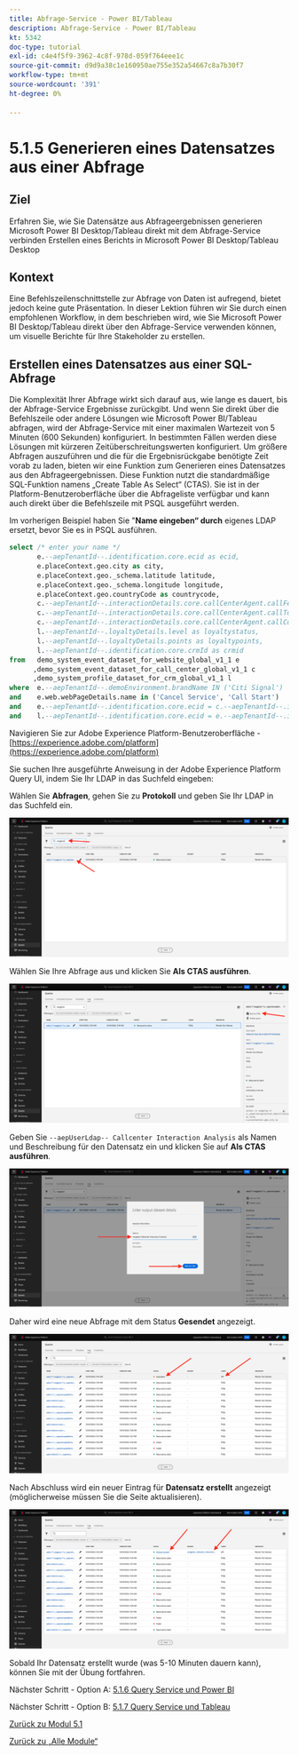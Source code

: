 ```yaml
---
title: Abfrage-Service - Power BI/Tableau
description: Abfrage-Service - Power BI/Tableau
kt: 5342
doc-type: tutorial
exl-id: c4e4f5f9-3962-4c8f-978d-059f764eee1c
source-git-commit: d9d9a38c1e160950ae755e352a54667c8a7b30f7
workflow-type: tm+mt
source-wordcount: '391'
ht-degree: 0%

---
```


# 5.1.5 Generieren eines Datensatzes aus einer Abfrage

## Ziel

Erfahren Sie, wie Sie Datensätze aus Abfrageergebnissen generieren
Microsoft Power BI Desktop/Tableau direkt mit dem Abfrage-Service verbinden
Erstellen eines Berichts in Microsoft Power BI Desktop/Tableau Desktop

## Kontext

Eine Befehlszeilenschnittstelle zur Abfrage von Daten ist aufregend, bietet jedoch keine gute Präsentation. In dieser Lektion führen wir Sie durch einen empfohlenen Workflow, in dem beschrieben wird, wie Sie Microsoft Power BI Desktop/Tableau direkt über den Abfrage-Service verwenden können, um visuelle Berichte für Ihre Stakeholder zu erstellen.

## Erstellen eines Datensatzes aus einer SQL-Abfrage

Die Komplexität Ihrer Abfrage wirkt sich darauf aus, wie lange es dauert, bis der Abfrage-Service Ergebnisse zurückgibt. Und wenn Sie direkt über die Befehlszeile oder andere Lösungen wie Microsoft Power BI/Tableau abfragen, wird der Abfrage-Service mit einer maximalen Wartezeit von 5 Minuten (600 Sekunden) konfiguriert. In bestimmten Fällen werden diese Lösungen mit kürzeren Zeitüberschreitungswerten konfiguriert. Um größere Abfragen auszuführen und die für die Ergebnisrückgabe benötigte Zeit vorab zu laden, bieten wir eine Funktion zum Generieren eines Datensatzes aus den Abfrageergebnissen. Diese Funktion nutzt die standardmäßige SQL-Funktion namens „Create Table As Select“ (CTAS). Sie ist in der Platform-Benutzeroberfläche über die Abfrageliste verfügbar und kann auch direkt über die Befehlszeile mit PSQL ausgeführt werden.

Im vorherigen Beispiel haben Sie &quot;**Name eingeben“ durch** eigenes LDAP ersetzt, bevor Sie es in PSQL ausführen.

```sql
select /* enter your name */
       e.--aepTenantId--.identification.core.ecid as ecid,
       e.placeContext.geo.city as city,
       e.placeContext.geo._schema.latitude latitude,
       e.placeContext.geo._schema.longitude longitude,
       e.placeContext.geo.countryCode as countrycode,
       c.--aepTenantId--.interactionDetails.core.callCenterAgent.callFeeling as callFeeling,
       c.--aepTenantId--.interactionDetails.core.callCenterAgent.callTopic as callTopic,
       c.--aepTenantId--.interactionDetails.core.callCenterAgent.callContractCancelled as contractCancelled,
       l.--aepTenantId--.loyaltyDetails.level as loyaltystatus,
       l.--aepTenantId--.loyaltyDetails.points as loyaltypoints,
       l.--aepTenantId--.identification.core.crmId as crmid
from   demo_system_event_dataset_for_website_global_v1_1 e
      ,demo_system_event_dataset_for_call_center_global_v1_1 c
      ,demo_system_profile_dataset_for_crm_global_v1_1 l
where  e.--aepTenantId--.demoEnvironment.brandName IN ('Citi Signal')
and    e.web.webPageDetails.name in ('Cancel Service', 'Call Start')
and    e.--aepTenantId--.identification.core.ecid = c.--aepTenantId--.identification.core.ecid
and    l.--aepTenantId--.identification.core.ecid = e.--aepTenantId--.identification.core.ecid;
```

Navigieren Sie zur Adobe Experience Platform-Benutzeroberfläche - [https://experience.adobe.com/platform](https://experience.adobe.com/platform)

Sie suchen Ihre ausgeführte Anweisung in der Adobe Experience Platform Query UI, indem Sie Ihr LDAP in das Suchfeld eingeben:

Wählen Sie **Abfragen**, gehen Sie zu **Protokoll** und geben Sie Ihr LDAP in das Suchfeld ein.

![search-query-for-ctas.png](./images/searchqueryforctas.png)

Wählen Sie Ihre Abfrage aus und klicken Sie **Als CTAS ausführen**.

![search-query-for-ctas.png](./images/searchqueryforctasa.png)

Geben Sie `--aepUserLdap-- Callcenter Interaction Analysis` als Namen und Beschreibung für den Datensatz ein und klicken Sie auf **Als CTAS ausführen**.

![create-ctas-dataset.png](./images/createctasdataset.png)

Daher wird eine neue Abfrage mit dem Status **Gesendet** angezeigt.

![ctas-query-submitted.png](./images/ctasquerysubmitted.png)

Nach Abschluss wird ein neuer Eintrag für **Datensatz erstellt** angezeigt (möglicherweise müssen Sie die Seite aktualisieren).

![ctas-dataset-created.png](./images/ctasdatasetcreated.png)

Sobald Ihr Datensatz erstellt wurde (was 5-10 Minuten dauern kann), können Sie mit der Übung fortfahren.

Nächster Schritt - Option A: [5.1.6 Query Service und Power BI ](./ex6.md)

Nächster Schritt - Option B: [5.1.7 Query Service und Tableau](./ex7.md)

[Zurück zu Modul 5.1](./query-service.md)

[Zurück zu „Alle Module“](../../../overview.md)

